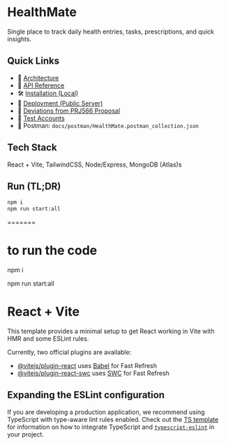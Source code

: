 
# HealthMate

Single place to track daily health entries, tasks, prescriptions, and quick insights.

## Quick Links

- 📄 [Architecture](docs/ARCHITECTURE.md)
- 🔌 [API Reference](docs/API.md)
- 🛠️ [Installation (Local)](docs/INSTALL.md)
- 🚀 [Deployment (Public Server)](docs/DEPLOY.md)
- 🔁 [Deviations from PRJ566 Proposal](docs/DEVIATIONS.md)
- 👤 [Test Accounts](docs/TEST_ACCOUNTS.md)
- 🧪 Postman: `docs/postman/HealthMate.postman_collection.json`

## Tech Stack

React + Vite, TailwindCSS, Node/Express, MongoDB (Atlas)s

## Run (TL;DR)

```bash
npm i
npm run start:all
```
=======
# to run the code

npm i

npm run start:all

# React + Vite

This template provides a minimal setup to get React working in Vite with HMR and some ESLint rules.

Currently, two official plugins are available:

- [@vitejs/plugin-react](https://github.com/vitejs/vite-plugin-react/blob/main/packages/plugin-react) uses [Babel](https://babeljs.io/) for Fast Refresh
- [@vitejs/plugin-react-swc](https://github.com/vitejs/vite-plugin-react/blob/main/packages/plugin-react-swc) uses [SWC](https://swc.rs/) for Fast Refresh

## Expanding the ESLint configuration

If you are developing a production application, we recommend using TypeScript with type-aware lint rules enabled. Check out the [TS template](https://github.com/vitejs/vite/tree/main/packages/create-vite/template-react-ts) for information on how to integrate TypeScript and [`typescript-eslint`](https://typescript-eslint.io) in your project.

